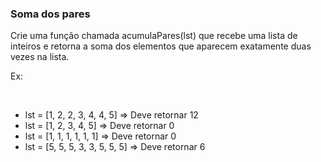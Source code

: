 ### Soma dos pares ###

Crie uma função chamada acumulaPares(lst) que recebe uma lista de inteiros e retorna a soma dos elementos que aparecem exatamente duas vezes na lista.

Ex:

﻿

* lst = [1, 2, 2, 3, 4, 4, 5] =\> Deve retornar 12
* lst = [1, 2, 3, 4, 5] =\> Deve retornar 0
* lst = [1, 1, 1, 1, 1, 1] =\> Deve retornar 0
* lst = [5, 5, 5, 3, 3, 5, 5, 5] =\> Deve retornar 6